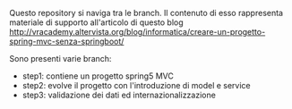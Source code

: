 Questo repository si naviga tra le branch. 
Il contenuto di esso rappresenta materiale di supporto all'articolo di questo blog 
http://vracademy.altervista.org/blog/informatica/creare-un-progetto-spring-mvc-senza-springboot/

Sono presenti varie branch:
- step1: contiene un progetto spring5 MVC
- step2: evolve il progetto con l'introduzione di model e service
- step3: validazione dei dati ed internazionalizzazione 
